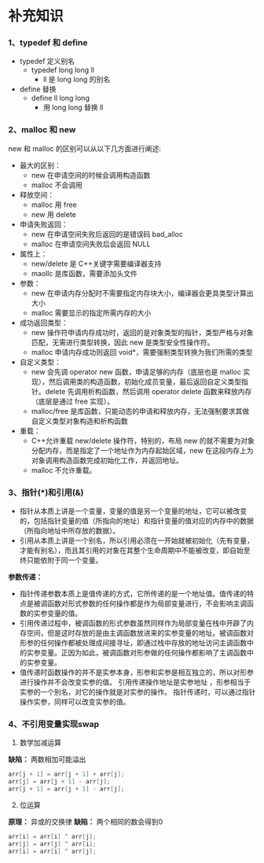 # 补充知识

### 1、typedef 和 define

- typedef 定义别名
  - typedef long long ll
    - ll 是 long long 的别名
- define 替换
  - define ll long long
    - 用 long long 替换 ll

### 2、malloc 和 new

new 和 malloc 的区别可以从以下几方面进行阐述:

- 最大的区别：
  - new 在申请空间的时候会调用构造函数
  - malloc 不会调用
- 释放空间：
  - malloc 用 free
  - new 用 delete
- 申请失败返回：
  - new 在申请空间失败后返回的是错误码 bad_alloc
  - malloc 在申请空间失败后会返回 NULL
- 属性上：
  - new/delete 是 C++关键字需要编译器支持
  - maollc 是库函数，需要添加头文件
- 参数：
  - new 在申请内存分配时不需要指定内存块大小，编译器会更具类型计算出大小
  - malloc 需要显示的指定所需内存的大小
- 成功返回类型：
  - new 操作符申请内存成功时，返回的是对象类型的指针，类型严格与对象匹配，无需进行类型转换，因此 new 是类型安全性操作符。
  - malloc 申请内存成功则返回 void\*，需要强制类型转换为我们所需的类型
- 自定义类型：
  - new 会先调 operator new 函数，申请足够的内存（底层也是 malloc 实现），然后调用类的构造函数，初始化成员变量，最后返回自定义类型指针。delete 先调用析构函数，然后调用 operator delete 函数来释放内存（底层是通过 free 实现）。
  - malloc/free 是库函数，只能动态的申请和释放内存，无法强制要求其做自定义类型对象构造和析构函数
- 重载：
  - C++允许重载 new/delete 操作符，特别的，布局 new 的就不需要为对象分配内存，而是指定了一个地址作为内存起始区域，new 在这段内存上为对象调用构造函数完成初始化工作，并返回地址。
  - malloc 不允许重载。

### 3、指针(\*)和引用(&)

- 指针从本质上讲是一个变量，变量的值是另一个变量的地址，它可以被改变的，包括指针变量的值（所指向的地址）和指针变量的值对应的内存中的数据（所指向地址中所存放的数据）。
- 引用从本质上讲是一个别名，所以引用必须在一开始就被初始化（先有变量，才能有别名），而且其引用的对象在其整个生命周期中不能被改变，即自始至终只能依附于同一个变量。

**参数传递：**
- 指针传递参数本质上是值传递的方式，它所传递的是一个地址值。值传递的特点是被调函数对形式参数的任何操作都是作为局部变量进行，不会影响主调函数的实参变量的值。
- 引用传递过程中，被调函数的形式参数虽然同样作为局部变量在栈中开辟了内存空间，但是这时存放的是由主调函数放进来的实参变量的地址。被调函数对形参的任何操作都被处理成间接寻址，即通过栈中存放的地址访问主调函数中的实参变量。正因为如此，被调函数对形参做的任何操作都影响了主调函数中的实参变量。
- 值传递时函数操作的并不是实参本身，形参和实参是相互独立的，所以对形参进行操作并不会改变实参的值。
引用传递操作地址是实参地址 ，形参相当于实参的一个别名，对它的操作就是对实参的操作。
指针传递时，可以通过指针操作实参，同样可以改变实参的值。

### 4、不引用变量实现swap

1. 数学加减运算

**缺陷：** 两数相加可能溢出

```cpp
arr[j + 1] = arr[j + 1] + arr[j];
arr[j] = arr[j + 1] - arr[j];
arr[j + 1] = arr[j + 1] - arr[j];
```
2. 位运算

**原理：** 异或的交换律
**缺陷：** 两个相同的数会得到0

```cpp
arr[i] = arr[i] ^ arr[j];
arr[j] = arr[j] ^ arr[i];
arr[i] = arr[i] ^ arr[j];
```